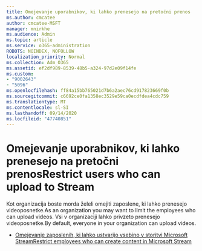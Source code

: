 ```yaml
---
title: Omejevanje uporabnikov, ki lahko prenesejo na pretočni prenos
ms.author: cmcatee
author: cmcatee-MSFT
manager: mnirkhe
ms.audience: Admin
ms.topic: article
ms.service: o365-administration
ROBOTS: NOINDEX, NOFOLLOW
localization_priority: Normal
ms.collection: Adm_O365
ms.assetid: ef2df989-8539-48b5-a324-97d2e09f14fe
ms.custom:
- "9002643"
- "5096"
ms.openlocfilehash: ff84a15bb765021d7b6a2aec76cd917823669f0b
ms.sourcegitcommit: c6692ce0fa1358ec3529e59ca0ecdfdea4cdc759
ms.translationtype: MT
ms.contentlocale: sl-SI
ms.lasthandoff: 09/14/2020
ms.locfileid: "47740851"
---
```

# <a name="restrict-users-who-can-upload-to-stream"></a><span data-ttu-id="62b39-102">Omejevanje uporabnikov, ki lahko prenesejo na pretočni prenos</span><span class="sxs-lookup"><span data-stu-id="62b39-102">Restrict users who can upload to Stream</span></span>

<span data-ttu-id="62b39-103">Kot organizacija boste morda želeli omejiti zaposlene, ki lahko prenesejo videoposnetke.</span><span class="sxs-lookup"><span data-stu-id="62b39-103">As an organization you may want to limit the employees who can upload videos.</span></span> <span data-ttu-id="62b39-104">Vsi v organizaciji lahko privzeto prenesejo videoposnetke.</span><span class="sxs-lookup"><span data-stu-id="62b39-104">By default, everyone in your organization can upload videos.</span></span>

- [<span data-ttu-id="62b39-105">Omejevanje zaposlenih, ki lahko ustvarijo vsebino v storitvi Microsoft Stream</span><span class="sxs-lookup"><span data-stu-id="62b39-105">Restrict employees who can create content in Microsoft Stream</span></span>](https://docs.microsoft.com/stream/restrict-uploaders)
